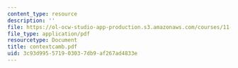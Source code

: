 ```yaml
---
content_type: resource
description: ''
file: https://ol-ocw-studio-app-production.s3.amazonaws.com/courses/11-332j-urban-design-fall-2003/3c93d995571903037db9af267ad4833e_contextcamb.pdf
file_type: application/pdf
resourcetype: Document
title: contextcamb.pdf
uid: 3c93d995-5719-0303-7db9-af267ad4833e
---
```

